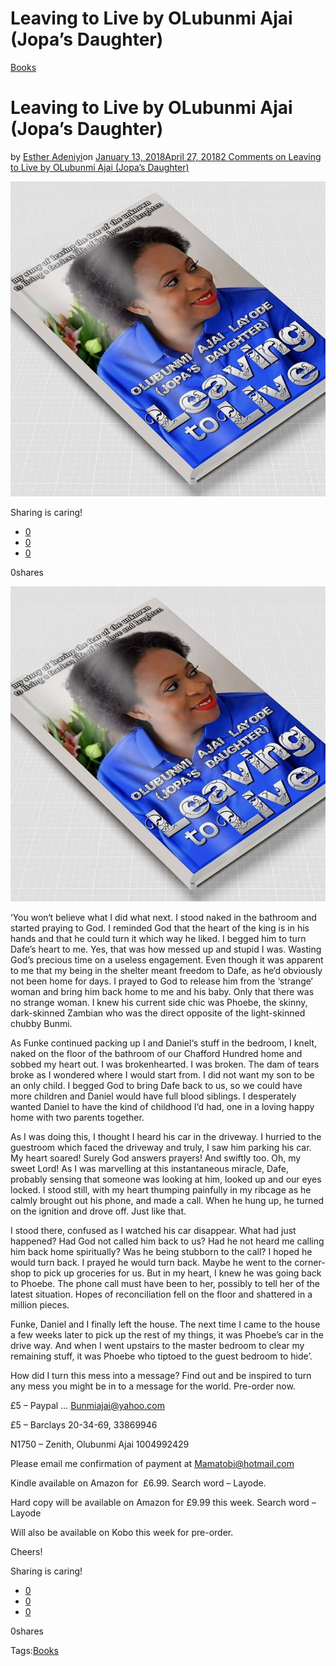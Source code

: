 # Leaving to Live by OLubunmi Ajai (Jopa’s Daughter)

[Books](https://estheradeniyi.com/category/books/)
# Leaving to Live by OLubunmi Ajai (Jopa&#x2019;s Daughter)

by [Esther Adeniyi](https://estheradeniyi.com/author/esther-adeniyi/)on [January 13, 2018April 27, 2018](https://estheradeniyi.com/leaving-to-live-by-olubunmi-ajai-jopas/)[2 Comments on Leaving to Live by OLubunmi Ajai (Jopa&#x2019;s Daughter)](https://estheradeniyi.com/leaving-to-live-by-olubunmi-ajai-jopas/#comments)

![](images/FB_IMG_1515864691435.jpg)

Sharing is caring!

- [0](https://www.facebook.com/sharer/sharer.php?u=https%3A%2F%2Festheradeniyi.com%2Fleaving-to-live-by-olubunmi-ajai-jopas%2F&amp;t=Leaving%20to%20Live%20by%20OLubunmi%20Ajai%20%28Jopa%27s%20Daughter%29)
- [0](https://twitter.com/intent/tweet?text=Leaving%20to%20Live%20by%20OLubunmi%20Ajai%20%28Jopa%27s%20Daughter%29&amp;url=https%3A%2F%2Festheradeniyi.com%2Fleaving-to-live-by-olubunmi-ajai-jopas%2F)
- [0](#)

0shares

[![Leaving to Live by OLUBUNMI AJAI](images/FB_IMG_1515864691435.jpg)](images/FB_IMG_1515864691435.jpg)

&#x2018;You won&#x2018;t believe what I did what next. I stood naked in the bathroom and started praying to God. I reminded God that the heart of the king is in his hands and that he could turn it which way he liked. I begged him to turn Dafe&#x2019;s heart to me. Yes, that was how messed up and stupid I was. Wasting God&#x2019;s precious time on a useless engagement. Even though it was apparent to me that my being in the shelter meant freedom to Dafe, as he&#x2018;d obviously not been home for days. I prayed to God to release him from the &#x2018;strange&#x2018; woman and bring him back home to me and his baby. Only that there was no strange woman. I knew his current side chic was Phoebe, the skinny, dark-skinned Zambian who was the direct opposite of the light-skinned chubby Bunmi.

As Funke continued packing up I and Daniel&#x2018;s stuff in the bedroom, I knelt, naked on the floor of the bathroom of our Chafford Hundred home and sobbed my heart out. I was brokenhearted. I was broken. The dam of tears broke as I wondered where I would start from. I did not want my son to be an only child. I begged God to bring Dafe back to us, so we could have more children and Daniel would have full blood siblings. I desperately wanted Daniel to have the kind of childhood I&#x2018;d had, one in a loving happy home with two parents together.

As I was doing this, I thought I heard his car in the driveway. I hurried to the guestroom which faced the driveway and truly, I saw him parking his car. My heart soared! Surely God answers prayers! And swiftly too. Oh, my sweet Lord! As I was marvelling at this instantaneous miracle, Dafe, probably sensing that someone was looking at him, looked up and our eyes locked. I stood still, with my heart thumping painfully in my ribcage as he calmly brought out his phone, and made a call. When he hung up, he turned on the ignition and drove off. Just like that.

I stood there, confused as I watched his car disappear. What had just happened? Had God not called him back to us? Had he not heard me calling him back home spiritually? Was he being stubborn to the call? I hoped he would turn back. I prayed he would turn back. Maybe he
 went to the corner-shop to pick up groceries for us. But in my heart, I knew he was going back to Phoebe. The phone call must have been to her, possibly to tell her of the latest situation. Hopes of reconciliation fell on the floor and shattered in a million pieces.

Funke, Daniel and I finally left the house. The next time I came to the house a few weeks later to pick up the rest of my things, it was Phoebe&#x2019;s car in the drive way. And when I went upstairs to the master bedroom to clear my remaining stuff, it was Phoebe who tiptoed to the guest bedroom to hide&#x2019;.

How did I turn this mess into a message? Find out and be inspired to turn any mess you might be in to a message for the world. Pre-order now.

&#xA3;5 &#x2013; Paypal &#x2026; Bunmiajai@yahoo.com

&#xA3;5 &#x2013; Barclays
 20-34-69, 33869946

N1750 &#x2013; Zenith, Olubunmi Ajai
 1004992429

Please email me confirmation of payment at
 Mamatobi@hotmail.com

Kindle available on Amazon for &#xA0;&#xA3;6.99. Search word &#x2013; Layode.

Hard copy will be available on Amazon for &#xA3;9.99 this week. Search word &#x2013; Layode

Will also be available on Kobo this week for pre-order.

Cheers!

Sharing is caring!

- [0](https://www.facebook.com/sharer/sharer.php?u=https%3A%2F%2Festheradeniyi.com%2Fleaving-to-live-by-olubunmi-ajai-jopas%2F&amp;t=Leaving%20to%20Live%20by%20OLubunmi%20Ajai%20%28Jopa%27s%20Daughter%29)
- [0](https://twitter.com/intent/tweet?text=Leaving%20to%20Live%20by%20OLubunmi%20Ajai%20%28Jopa%27s%20Daughter%29&amp;url=https%3A%2F%2Festheradeniyi.com%2Fleaving-to-live-by-olubunmi-ajai-jopas%2F)
- [0](#)

0shares

Tags:[Books](https://estheradeniyi.com/tag/books/)